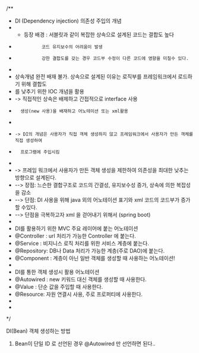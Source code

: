 /**
*  DI (Dependency injection) 의존성 주입의 개념
*   - 등장 배경 : 서블릿과 같이 복잡한 상속으로 설계된 코드는 결합도 높다
*   			코드 유지보수의 어려움이 발생 
*   			강한 결합도를 갖는 경우 코드부 수정이 다른 코드에 영향을 미칠수 있다.
*
*   상속개념 완전 배재 불가. 상속으로 설계된 이유는 로직부를 프레임워크에서 로드하기 위해 결합도
*   를 낮추기 위한 IOC 개념을 활용
*    -> 직접적인 상속은 배제하고 간접적으로 interface 사용
*       생성(new 사용)을 배재하고 어노테이션 또는 xml활용 
*
* 	  -> DI의 개념은 사용자가 직접 객체 생성하지 않고 프레임워크에서 사용자가 만든 객체를 직접 생성하여
*       프로그램에 주입시킴
* 
*   -> 프레임 워크에서 사용자가 만든 객체 생성을 제한하여 의존성을 최대한 낮추는 방향으로 설계된다.
*   --> 장점: 느슨한 결합구조로 코드의 간결성, 유지보수성 증가, 상속에 의한 복잡성을 감소
*   --> 단점: DI 사용을 위해 java 외의 어노테이션 표기와 xml 코드의 코드부가 증가 할 수있다.
*    --> 단점을 극복하고자 xml 을 걷어내기 위해서 (spring boot)
*
*  DI를 활용하기 위한 MVC 주요 레이어에 붙는 어노테이션
*  @Controller : url 처리가 가능한 Controller 에 붙는다.
*  @Service : 비지니스 로직 처리를 위한 서비스 계층에 붙는다.
*  @Repository: DB나 Data 처리가 가능한 계층(주로 DAO)에 붙는다.
*  @Component : 계층이 아닌 일반 객체를 생성할 때 사용하는 어노테이션!
*
*  DI를 통한 객체 생성시 활용 어노테이션
*  @Autowired : new 키워드 대신 객체를 생성할 때 사용한다.
*  @Value : 단순 값을 주입할 때 사용한다.
*  @Resource: 자원 연결시 사용, 주로 프로퍼티에 사용한다.
*
*
*/

DI(Bean) 객체 생성하는 방법
1. Bean이 단일 ID 로 선언된 경우 @Autowired 만 선언하면 된다..